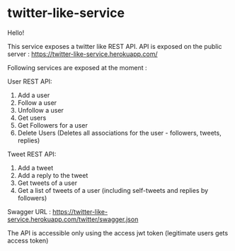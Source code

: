 # twitter-like-service

Hello!

This service exposes a twitter like REST API.
API is exposed on the public server : https://twitter-like-service.herokuapp.com/

Following services are exposed at the moment :

User REST API:
1) Add a user
2) Follow a user
3) Unfollow a user
4) Get users
5) Get Followers for a user
6) Delete Users (Deletes all associations for the user - followers, tweets, replies)

Tweet REST API:
1) Add a tweet
2) Add a reply to the tweet
3) Get tweets of a user
4) Get a list of tweets of a user (including self-tweets and replies by followers)

Swagger URL : https://twitter-like-service.herokuapp.com/twitter/swagger.json

The API is accessible only using the access jwt token (legitimate users gets access token)
